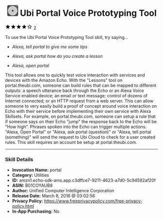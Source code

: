 # &nbsp;<img src="skill_icon" alt="Ubi Portal Voice Prototyping Tool icon" width="36"> Ubi Portal Voice Prototyping Tool
![4 stars](../../images/ic_star_black_18dp_1x.png)![4 stars](../../images/ic_star_black_18dp_1x.png)![4 stars](../../images/ic_star_black_18dp_1x.png)![4 stars](../../images/ic_star_black_18dp_1x.png)![4 stars](../../images/ic_star_border_black_18dp_1x.png) 2

To use the Ubi Portal Voice Prototyping Tool skill, try saying...

* *Alexa, tell portal to give me some tips*

* *Alexa, ask portal how do you create a lesson*

* *Alexa, open portal*

This tool allows one to quickly test voice interaction with services and devices with the Amazon Echo. With the "Lessons" tool on portal.theubi.com, someone can build rules that can be mapped to different outputs: a speech utterance back through the Echo or an Alexa Voice Service enabled device; an email or text message; control of dozens of Internet connected; or an HTTP request from a web server. This can allow someone to very easily build a proof of concept around voice interaction on Echo with their service before implementing their own service with Alexa Skillsets. For example, on portal.theubi.com, someone can setup a rule that if someone says on their Echo "jump" the response back to the Echo will be "How high". Phrases spoken into the Echo can trigger multiple actions. "Alexa, Open Portal" or "Alexa, ask portal (question)" or "Alexa, tell portal (something)" will send the request to Ubi Cloud to check for a user created rules. This skill requires an account be setup at portal.theubi.com.

***

### Skill Details

* **Invocation Name:** portal
* **Category:** Utilities
* **ID:** amzn1.echo-sdk-ams.app.c3dffce7-9211-4623-a7d0-5c94592af20f
* **ASIN:** B01COYAUB8
* **Author:** Unified Computer Intelligence Corporation
* **Release Date:** March 8, 2016 @ 03:02:56
* **Privacy Policy:** https://www.freeprivacypolicy.com/free-privacy-policy.html
* **In-App Purchasing:** No
